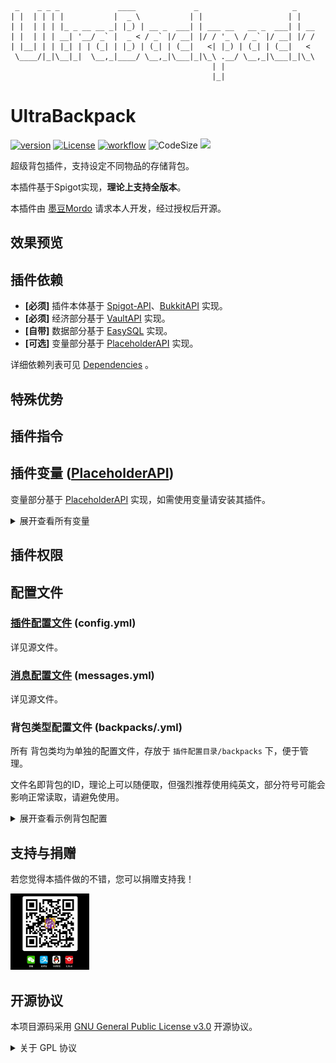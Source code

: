 ```text
 _    _ _ _             ____             _                     _    
| |  | | | |           |  _ \           | |                   | |   
| |  | | | |_ _ __ __ _| |_) | __ _  ___| | ___ __   __ _  ___| | __
| |  | | | __| '__/ _` |  _ < / _` |/ __| |/ / '_ \ / _` |/ __| |/ /
| |__| | | |_| | | (_| | |_) | (_| | (__|   <| |_) | (_| | (__|   < 
 \____/|_|\__|_|  \__,_|____/ \__,_|\___|_|\_\ .__/ \__,_|\___|_|\_\
                                             | |                    
                                             |_|                    
```

# UltraBackpack

[![version](https://img.shields.io/github/v/release/CarmJos/UltraBackpack)](https://github.com/CarmJos/UltraBackpack/releases)
[![License](https://img.shields.io/github/license/CarmJos/UltraBackpack)](https://opensource.org/licenses/GPL-3.0)
[![workflow](https://github.com/CarmJos/UltraBackpack/actions/workflows/maven.yml/badge.svg?branch=master)](https://github.com/CarmJos/UltraBackpack/actions/workflows/maven.yml)
![CodeSize](https://img.shields.io/github/languages/code-size/CarmJos/UltraBackpack)
![](https://visitor-badge.glitch.me/badge?page_id=UltraBackpack.readme)

超级背包插件，支持设定不同物品的存储背包。

本插件基于Spigot实现，**理论上支持全版本**。

本插件由 [墨豆Mordo](https://www.zimrs.cn) 请求本人开发，经过授权后开源。

## 效果预览

## 插件依赖

- **[必须]** 插件本体基于 [Spigot-API](https://hub.spigotmc.org/stash/projects/SPIGOT)、[BukkitAPI](http://bukkit.org/) 实现。
- **[必须]** 经济部分基于 [VaultAPI](https://github.com/MilkBowl/VaultAPI) 实现。
- **[自带]** 数据部分基于 [EasySQL](https://github.com/CarmJos/EasySQL) 实现。
- **[可选]** 变量部分基于 [PlaceholderAPI](https://www.spigotmc.org/resources/6245/) 实现。

详细依赖列表可见 [Dependencies](https://github.com/CarmJos/UltraBackpack/network/dependencies) 。

## 特殊优势

## 插件指令

## 插件变量 ([PlaceholderAPI](https://www.spigotmc.org/resources/6245/))

变量部分基于 [PlaceholderAPI](https://www.spigotmc.org/resources/6245/) 实现，如需使用变量请安装其插件。

<details>
<summary>展开查看所有变量</summary>

```yaml

```

</details>

## 插件权限


## 配置文件

### [插件配置文件](ultrabackpack-plugin/src/main/resources/config.yml) (config.yml)

详见源文件。

### [消息配置文件](ultrabackpack-plugin/src/main/resources/messages.yml) (messages.yml)

详见源文件。

### 背包类型配置文件 (backpacks/<ID>.yml)

所有 背包类均为单独的配置文件，存放于 `插件配置目录/backpacks` 下，便于管理。

文件名即背包的ID，理论上可以随便取，但强烈推荐使用纯英文，部分符号可能会影响正常读取，请避免使用。

<details>
<summary>展开查看示例背包配置</summary>

```yaml

```

</details>


## 支持与捐赠

若您觉得本插件做的不错，您可以捐赠支持我！

<img height=25% width=25% src="https://raw.githubusercontent.com/CarmJos/CarmJos/main/img/donate-code.jpg"  alt=""/>

## 开源协议

本项目源码采用 [GNU General Public License v3.0](https://opensource.org/licenses/GPL-3.0) 开源协议。

<details>
<summary>关于 GPL 协议</summary>

> GNU General Public Licence (GPL) 有可能是开源界最常用的许可模式。GPL 保证了所有开发者的权利，同时为使用者提供了足够的复制，分发，修改的权利：
>
> #### 可自由复制
> 你可以将软件复制到你的电脑，你客户的电脑，或者任何地方。复制份数没有任何限制。
> #### 可自由分发
> 在你的网站提供下载，拷贝到U盘送人，或者将源代码打印出来从窗户扔出去（环保起见，请别这样做）。
> #### 可以用来盈利
> 你可以在分发软件的时候收费，但你必须在收费前向你的客户提供该软件的 GNU GPL 许可协议，以便让他们知道，他们可以从别的渠道免费得到这份软件，以及你收费的理由。
> #### 可自由修改
> 如果你想添加或删除某个功能，没问题，如果你想在别的项目中使用部分代码，也没问题，唯一的要求是，使用了这段代码的项目也必须使用 GPL 协议。
>
> 需要注意的是，分发的时候，需要明确提供源代码和二进制文件，另外，用于某些程序的某些协议有一些问题和限制，你可以看一下 @PierreJoye 写的 Practical Guide to GPL Compliance 一文。使用 GPL 协议，你必须在源代码代码中包含相应信息，以及协议本身。
>
> *以上文字来自 [五种开源协议GPL,LGPL,BSD,MIT,Apache](https://www.oschina.net/question/54100_9455) 。*
</details>
